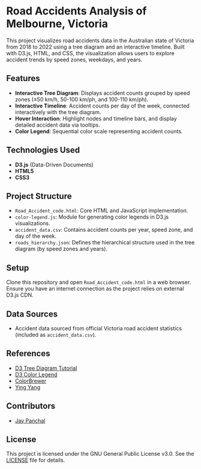 # Road Accidents Analysis of Melbourne, Victoria

This project visualizes road accidents data in the Australian state of Victoria from 2018 to 2022 using a tree diagram and an interactive timeline. Built with D3.js, HTML, and CSS, the visualization allows users to explore accident trends by speed zones, weekdays, and years.

## Features

- **Interactive Tree Diagram**: Displays accident counts grouped by speed zones (≤50 km/h, 50-100 km/ph, and 100-110 km/ph).
- **Interactive Timeline**: Accident counts per day of the week, connected interactively with the tree diagram.
- **Hover Interaction**: Highlight nodes and timeline bars, and display detailed accident data via tooltips.
- **Color Legend**: Sequential color scale representing accident counts.

## Technologies Used
- **D3.js** (Data-Driven Documents)
- **HTML5**
- **CSS3**

## Project Structure
- `Road_Accident_code.html`: Core HTML and JavaScript implementation.
- `color-legend.js`: Module for generating color legends in D3.js visualizations.
- `accident_data.csv`: Contains accident counts per year, speed zone, and day of the week.
- `roads_hierarchy.json`: Defines the hierarchical structure used in the tree diagram (by speed zones and years).

## Setup

Clone this repository and open `Road_Accident_code.html` in a web browser. Ensure you have an internet connection as the project relies on external D3.js CDN.

## Data Sources
- Accident data sourced from official Victoria road accident statistics (included as `accident_data.csv`).

## References
- [D3 Tree Diagram Tutorial](https://www.developer.com/design/creating-a-tree-diagram-with-d3-js/)
- [D3 Color Legend](https://observablehq.com/@d3/color-legend)
- [ColorBrewer](https://colorbrewer2.org/)
- [Ying Yang](https://github.com/yingyangvis)
  
## Contributors
- [Jay Panchal](https://github.com/jaypanchal9)

## License

This project is licensed under the GNU General Public License v3.0. See the [LICENSE](LICENSE) file for details.
